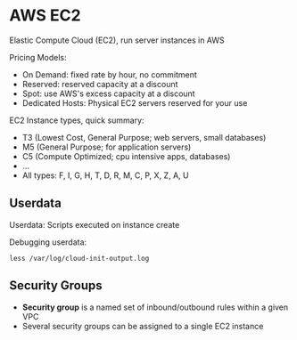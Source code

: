 # AWS EC2

Elastic Compute Cloud (EC2), run server instances in AWS

Pricing Models:

- On Demand: fixed rate by hour, no commitment
- Reserved: reserved capacity at a discount
- Spot: use AWS's excess capacity at a discount
- Dedicated Hosts: Physical EC2 servers reserved for your use

EC2 Instance types, quick summary:

- T3 (Lowest Cost, General Purpose; web servers, small databases)
- M5 (General Purpose; for application servers)
- C5 (Compute Optimized; cpu intensive apps, databases)
- ...
- All types: F, I, G, H, T, D, R, M, C, P, X, Z, A, U

## Userdata

Userdata: Scripts executed on instance create

Debugging userdata:

	less /var/log/cloud-init-output.log

## Security Groups

- **Security group** is a named set of inbound/outbound rules within a given VPC
- Several security groups can be assigned to a single EC2 instance
